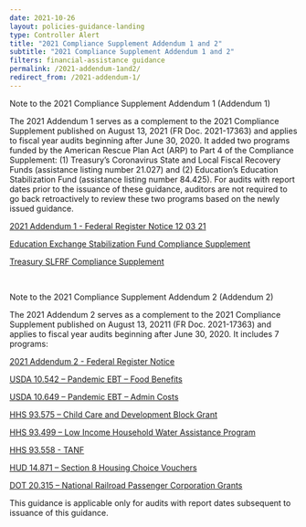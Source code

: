 ```yaml
---
date: 2021-10-26
layout: policies-guidance-landing 
type: Controller Alert
title: "2021 Compliance Supplement Addendum 1 and 2"
subtitle: "2021 Compliance Supplement Addendum 1 and 2"
filters: financial-assistance guidance
permalink: /2021-addendum-1and2/
redirect_from: /2021-addendum-1/
---
```


<p>Note to the 2021 Compliance Supplement Addendum 1 (Addendum 1)</p>

<p>The 2021 Addendum 1 serves as a complement to the 2021 Compliance Supplement published on August 13, 2021 (FR Doc. 2021-17363) and applies to fiscal year audits beginning after June 30, 2020. It added two programs funded by the American Rescue Plan Act (ARP) to Part 4 of the Compliance Supplement:  (1) Treasury’s Coronavirus State and Local Fiscal Recovery Funds (assistance listing number 21.027) and (2) Education’s Education Stabilization Fund (assistance listing number 84.425).  For audits with report dates prior to the issuance of these guidance, auditors are not required to go back retroactively to review these two programs based on the newly issued guidance.</p>

<p><a href="{{site.baseurl}}/assets/files/2021-26238 Federal Register Notice - 2021 Compliance Supplement Addendum 1 12 03 21.pdf"><span style="font-weight: 400;">2021 Addendum 1 - Federal Register Notice 12 03 21</span></a></p>

<p><a href="{{site.baseurl}}/assets/files/Education Exchange Stabilization Fund Compliance Supplement Addendum 1 PDF.pdf"><span style="font-weight: 400;">Education Exchange Stabilization Fund Compliance Supplement</span></a></p>

<p><a href="{{site.baseurl}}/assets/files/Treasury SLFRF Compliance Supplement Addendum 1 PDF.pdf"><span style="font-weight: 400;">Treasury SLFRF Compliance Supplement</span></a></p>

<br>

<p>Note to the 2021 Compliance Supplement Addendum 2 (Addendum 2)</p>

<p>The 2021 Addendum 2 serves as a complement to the 2021 Compliance Supplement published on August 13, 20211 (FR Doc. 2021-17363) and applies to fiscal year audits beginning after June 30, 2020.  It includes 7 programs:</p>

<p><a href="{{site.baseurl}}/assets/files/addendum-2/Addendum 2 - FR Notice.pdf"><span style="font-weight: 400;"></span>2021 Addendum 2 - Federal Register Notice</a></p>
<p><a href="{{site.baseurl}}/assets/files/addendum-2/USDA 10.542 Pandemic EBT – Food Benefits ADD2.pdf"><span style="font-weight: 400;"></span>USDA 10.542 – Pandemic EBT – Food Benefits</a></p>
<p><a href="{{site.baseurl}}/assets/files/addendum-2/USDA 10.649 – Pandemic EBT – Admin Costs ADD2.pdf"><span style="font-weight: 400;"></span>USDA 10.649 – Pandemic EBT – Admin Costs</a></p>
<p><a href="{{site.baseurl}}/assets/files/addendum-2/HHS 93.575 – Child Care and Development Block Grant ADD2 .pdf"><span style="font-weight: 400;"></span>HHS 93.575 – Child Care and Development Block Grant</a></p>
<p><a href="{{site.baseurl}}/assets/files/addendum-2/HHS 93.499 – Low Income Household Water Assistance Program ADD2.pdf"><span style="font-weight: 400;"></span>HHS 93.499 – Low Income Household Water Assistance Program</a></p>
<p><a href="{{site.baseurl}}/assets/files/addendum-2/HHS 93.558 - TANF ADD2.pdf"><span style="font-weight: 400;"></span>HHS 93.558 - TANF</a></p>
<p><a href="{{site.baseurl}}/assets/files/addendum-2/HUD 14.871 – Section 8 Housing Choice Vouchers ADD2.pdf"><span style="font-weight: 400;"></span>HUD 14.871 – Section 8 Housing Choice Vouchers </a></p>
<p><a href="{{site.baseurl}}/assets/files/addendum-2/DOT 20.315 – National Railroad Passenger Corporation Grants ADD2.pdf"><span style="font-weight: 400;"></span>DOT 20.315 – National Railroad Passenger Corporation Grants</a></p>

<p>This guidance is applicable only for audits with report dates subsequent to issuance of this guidance.</p>